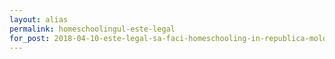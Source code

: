```yaml
---
layout: alias
permalink: homeschoolingul-este-legal
for_post: 2018-04-10-este-legal-sa-faci-homeschooling-in-republica-moldova
---
```

